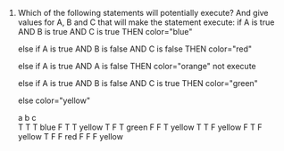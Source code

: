 1. Which of the following statements will potentially execute? And give values for A, B and C that will make the statement execute:
    if A is true AND B is true AND C is true THEN color="blue"

    else if A is true AND B is false AND C is false THEN color="red"
    
    else if A is true AND A is false THEN color="orange"   not execute
    
    else if A is true AND B is false AND C is true THEN color="green"
    
    else color="yellow"

   
   
   
   a  b  c   
   T  T  T   blue
   F  T  T   yellow
   T  F  T   green
   F  F  T   yellow
   T  T  F   yellow
   F  T  F   yellow
   T  F  F   red
   F  F  F   yellow